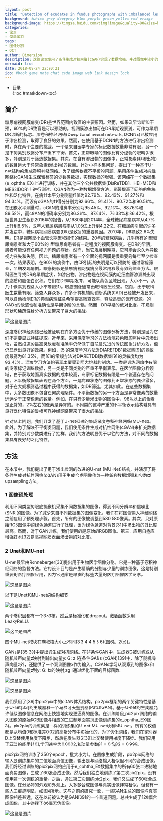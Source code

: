 ```yaml
---
layout: post
title: "Detection of exudates in fundus photographs with imbalanced learning using conditional generative adversarial network"
background: #white grey deepgrey blue purple green yellow red orange
background-image: https://timgsa.baidu.com/timg?image&quality=80&size=b9999_10000&sec=1537808948967&di=51b59730f691a8663de2e2f936dcf4ac&imgtype=0&src=http%3A%2F%2Fimg5.duitang.com%2Fuploads%2Fitem%2F201405%2F31%2F20140531174123_zCPNY.thumb.700_0.jpeg
categories:
- 论文
- 深度学习
tags:
- 图像分割
- OCT
author: Dimension
description: 这篇论文使用了条件生成对抗网络(cGAN)实现了数据增强，并对图像中较小的分泌物(少数类)进行了上采样，使用修改后的Unet即MU-net对图像进行分割
mermaid: true
date: 2018-09-24 22:20:21
ico: #book game note chat code image web link design lock
---
```


* 目录   
{:toc #markdown-toc}

## 简介
糖尿病视网膜病变(DR)是世界范围内致盲的主要原因。然而，如果及早诊断和干预，90%的DR致盲是可以预防的。视网膜渗出物可在DR早期观察到，可作为早期DR诊断的标志。深卷积神经网络(Deep tional neural network, DCNNs)已被应用于渗出检测，取得了良好的效果。然而，在使用基于DCNN的方法进行渗出检测时，存在两个主要的挑战。一个是来自医学专家的标记数据数量非常有限，另一个是不同类别数据分布严重不平衡。首先，正常眼睛的图像比有分泌物的眼睛多很多，特别是对于筛选数据集。其次，在含有渗出物的图像中，正常象素(非渗出物)的数目远大于异常象素(渗出物)的数目。针对小样本集问题，提出了一种基于U-net结构的集成卷积神经网络。为了缓解数据不平衡的问题，采用条件生成对抗性网络(cGAN)生成保留标签的少数类数据，实现数据的增强。该网络在一个数据集(e_ophtha_EX)上进行训练，并在其他三个公共数据集(DiaReTDB1、HEI-MED和MESSIDOR)上进行测试。CGAN作为一种数据增强方法，显著提高了网络的鲁棒性和泛化特性，在病灶水平分别测量f1值为92.79%、92.46%、91.27%和94.34%。而没有cGAN的f1得分分别为92.66%、91.41%、90.72%和90.58%。在图像水平测量时，cGAN的准确率分别为95.45%、92.13%、88.76%和89.58%，而cGAN的准确率分别为86.36%、87.64%、76.33%和86.42%。根据世界卫生组织2016年的报告，从1980年到2014年，全球糖尿病患病率从4.7%上升到8.5%，成年人糖尿病患病率从1.08亿上升到4.22亿。在糖尿病引起的许多并发症中，糖尿病视网膜病变(DR)是致盲的重要原因。2010年，DR导致2.6%失明。DR是视网膜小血管长期累积损伤的结果。20年的糖尿病后，几乎所有的I型糖尿病患者和大于60%的II型糖尿病患者有一定程度的视网膜病变。在DR的早期，患者可能没有任何视力问题的症状。然而，当它发展到晚期，它可能会永久地导致视力丧失和失明。因此，糖尿病患者有一个全面的视网膜是很重要的每年至少检查一次。结果表明，在90%的病例中，由DR引起的失明是可以预防的 通过常规筛查，早期发现病例。眼底摄影是糖尿病视网膜病变最常用和最有效的筛查方法。眼科医生寻找DR的早期症状，如渗出物。渗出物是在视网膜内毛细血管渗漏处出现的脂质和脂蛋白沉积。它们在DR早期发育，可能以黄色区域出现，大小不一，从几个像素到视盘大小不等(图1)。眼底图像通常由眼科医生检查。然而，由于眼科医生数量有限，筛查人群众多，许多计算机辅助诊断系统(CAD)已经被开发出来，可以自动检测DR的典型病理征象希望提高筛查效率，释放昂贵的医疗资源。的 CADs的敏感性和准确性是早期诊断的关键。然而，DR早期的低对比度、不规则形状和稀疏性给分析方法带来了巨大的挑战。

![这里是图片](/wsc12358.github.io/assets/images/2018-09-24/1.png)

深度卷积神经网络已经被证明在许多方面优于传统的图像分析方法，特别是因为它们不需要显式特征提取。近年来，采用深度学习的方法检测彩色眼底照片中的渗出物，虽然报道的最高灵敏度和准确率仍然低于目前最先进的传统图像分析方法，但仍显示出良好的效果。例如，[5]的深度学习方法对DIARETDB1数据集[9]的灵敏度最高为81.35%，而[8]的常规方法对DIARETDB1数据集[9]的灵敏度均为92.42%。深度学习方法的表现主要受到两大挑战的制约。一类是训练网络中有限的专家标记训练数据，另一类是不同类别的严重不平衡表示。在医学图像分析领域，由于获取地面真实数据的成本较高，专家标记数据有限是一个普遍存在的问题。不平衡数据集表现在两个方面。一是病理状态的图像比正常状态的要少得多。对于在大规模筛选过程中获得的数据集，如DR筛选，尤其如此。在这些数据集中，大多数图像不包含任何病理条件。不平衡数据的另一个方面是异常像素的数量远远少于正常像素的数量。例如，在只有少量渗出物的图像中，98%以上的像素是正常的，2%左右的像素是异常的。不同类的这种严重的不平衡表示给构建具有良好泛化特性的鲁棒可靠神经网络带来了很大的挑战。

针对以上问题，我们开发了基于U-net框架的集成深度卷积神经网络(MU-net)。此外，为了解决不平衡类问题，我们使用条件生成对抗性网络(cGAN)来扩充数据集，并特别对少数类进行了抽样。我们的方法明显优于以往的方法，对不同的数据集具有良好的泛化特性。

## 方法
在本节中，我们提出了用于渗出检测的改进的U-net (MU-Net)结构，并演示了将条件生成对抗性网络(cGAN)用于生成合成图像作为一种新的数据增强和少数类upsampling方法。

### 1 图像预处理
利用不同类型的眼底摄像机采集不同数据集的图像，得到不同分辨率和信噪比(SNR)的图像。为了减少来自不同数据集的图像变化，我们在将图像输入神经网络之前应用了预处理步骤。首先，所有的图像被调整到580 580像素。其次，只对原始RGB图像中的绿色通道进行了处理，因为绿色通道对背景[31]中渗出物的对比度最高。然而，对于GAN训练，我们使用的是原始的RGB图像。第三，应用自适应增强技术[32]提高视网膜表面渗出物的对比度。

### 2 Unet和MU-net
U-net最早由Ronneberger[33]提出用于生物医学图像分割。它是一种基于卷积神经网络的监督方法。它的设计目的是产生精确的分割与少量的训练图像，这是特别重要的医疗图像应用，因为它通常是昂贵的标签大量的医疗图像医学专家。

![这里是图片](/wsc12358.github.io/assets/images/2018-09-24/2.png)

以下是Unet和MU-net的结构细节


![这里是图片](/wsc12358.github.io/assets/images/2018-09-24/3.png)

两个卷积层都有一个3×3核，然后是标准化和dropout。激活函数采用LeakyReLU.

![这里是图片](/wsc12358.github.io/assets/images/2018-09-24/4.png)

四个MU-net模块在卷积核大小上不同(3 3 4 4 5 5 6)(图6)。2(c))。

GANs是[35 39]中提出的生成对抗网络。在非条件GAN中，生成器G被训练成从随机噪声向量z映射到输出向量y: G: z !在条件GANs (cGAN)[39]中，除了随机噪声向量z外，还提供了一个观测图像x作为输入。CGANs学习从观察到的图像x和随机噪声向量z到y: G: fx的映射;zg !通过优化下面的目标函数.

![这里是图片](/wsc12358.github.io/assets/images/2018-09-24/5.png)

![这里是图片](/wsc12358.github.io/assets/images/2018-09-24/6.png)

我们采用了[39]中pix2pix中的cGAN体系结构。pix2pix框架的两个关键特性是基于U-net[33]的生成器和一个马尔可夫鉴别器(PatchGAN)。基于U-net的生成器允许低级图像信息在网络上快捷地实现更逼真的图像。在训练阶段,pix2pix网络的输入图像的原始RGB图像与相应的二进制地面实况图像训练集的e_ophtha_EX(图3)。pix2pix的训练集是一样的训练集的U-net MU-net块和MU-net。所有的权值都是从均值0和标准差0.02的高斯分布中初始化的。为了优化网络，我们在鉴别器D上交替使用梯度下降步，然后在发生器G[39]上交替使用梯度下降步。我们应用了亚当的能手[40],学习速率为0.0002,和动量参数β1 = 0:5;β2 = 0:999。

pix2pix网络训练了350个epoch，批大小为1。在图像生成阶段，pix2pix网络的输入是训练集中的二值地面真值图像，输出是与网络输入相似但不同的合成图像。我们将经过训练的pix2pix网络应用于e_ophtha_EX数据集中的所有60张二进制地面真实图像，生成了60张合成图像。然后我们独立地训练了第二次pix2pix，没有使用第一次训练的重量。之后，通过第二次训练pix2pix，我们又生成了60张合成图像。在分泌物的外观和外观上，大多数合成图像与真实图像非常相似，但也有一些人工痕迹明显，如图4所示。这与之前的研究一致，一些GAN生成的图像与真实图像相差甚远，这在以前被认为是GAN[39]的一个普遍问题。总共生成了120幅合成图像，其中选择了86幅无伪图像。

![这里是图片](/wsc12358.github.io/assets/images/2018-09-24/7.png)



